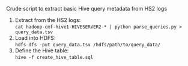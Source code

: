 Crude script to extract basic Hive query metadata from HS2 logs

1.  Extract from the HS2 logs:<br/>
```cat hadoop-cmf-hive1-HIVESERVER2-* | python parse_queries.py > query_data.tsv```
2.  Load into HDFS:<br/>
```hdfs dfs -put query_data.tsv /hdfs/path/to/query_data/```
3.  Define the Hive table:<br/>
```hive -f create_hive_table.sql```
